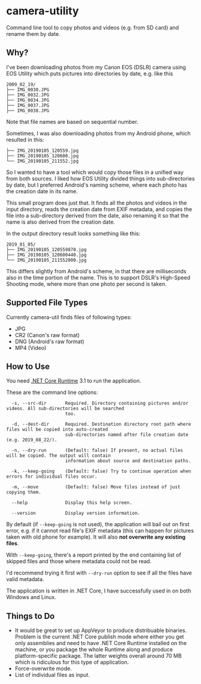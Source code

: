 # camera-utility

Command line tool to copy photos and videos (e.g. from SD card) and
rename them by date.

## Why?

I've been downloading photos from my Canon EOS (DSLR) camera using EOS
Utility which puts pictures into directories by date, e.g. like this

```
2009_02_19/
├── IMG_0030.JPG
├── IMG_0032.JPG
├── IMG_0034.JPG
├── IMG_0037.JPG
├── IMG_0038.JPG
```

Note that file names are based on sequential number.

Sometimes, I was also downloading photos from my Android phone, which
resulted in this:

```
├── IMG_20190105_120559.jpg
├── IMG_20190105_120600.jpg
└── IMG_20190105_211552.jpg
```

So I wanted to have a tool which would copy those files in a unified
way from both sources. I liked how EOS Utility divided things into
sub-directories by date, but I preferred Android's naming scheme,
where each photo has the creation date in its name.

This small program does just that. It finds all the photos and videos
in the input directory, reads the creation date from EXIF metadata,
and copies the file into a sub-directory derived from the date, also
renaming it so that the name is also derived from the creation date.

In the output directory result looks something like this:

```
2019_01_05/
├── IMG_20190105_120559870.jpg
├── IMG_20190105_120600440.jpg
└── IMG_20190105_211552800.jpg
```

This differs slightly from Android's scheme, in that there are
milliseconds also in the time portion of the name. This is to support
DSLR's High-Speed Shooting mode, where more than one photo per second
is taken.

## Supported File Types

Currently camera-util finds files of following types:
* JPG
* CR2 (Canon's raw format)
* DNG (Android's raw format)
* MP4 (Video)

## How to Use

You need [.NET Core Runtime](https://dotnet.microsoft.com/download)
3.1 to run the application.

These are the command line options:
```
  -s, --src-dir       Required. Directory containing pictures and/or videos. All sub-directories will be searched
                      too.

  -d, --dest-dir      Required. Destination directory root path where files will be copied into auto-created
                      sub-directories named after file creation date (e.g. 2019_08_22/).

  -n, --dry-run       (Default: false) If present, no actual files will be copied. The output will contain
                      information about source and destination paths.

  -k, --keep-going    (Default: false) Try to continue operation when errors for individual files occur.

  -m, --move          (Default: false) Move files instead of just copying them.

  --help              Display this help screen.

  --version           Display version information.

```

By default (if `--keep-going` is not used), the application will bail
out on first error, e.g. if it cannot read file's EXIF metadata (this
can happen for pictures taken with old phone for example). It will
also **not overwrite any existing files**.

With `--keep-going`, there's a report printed by the end containing
list of skipped files and those where metadata could not be read.

I'd recommend trying it first with `--dry-run` option to see if all
the files have valid metadata.

The application is written in .NET Core, I have successfully used in
on both Windows and Linux.

## Things to Do

* It would be great to set up AppVeyor to produce distribuable
  binaries. Problem is the current .NET Core publish mode where either
  you get only assemblies and need to have .NET Core Runtime installed
  on the machine, or you package the whole Runtime along and produce
  platform-specific package. The latter weights overall around 70 MB
  which is ridiculous for this type of application.
* Force-overwrite mode.
* List of individual files as input.
